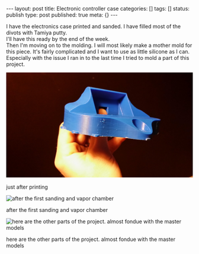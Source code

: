 \--- layout: post title: Electronic controller case categories: [] tags: []
status: publish type: post published: true meta: {} \---

I have the electronics case printed and sanded. I have filled most of the
divots with Tamiya putty.  
I'll have this ready by the end of the week.  
Then I'm moving on to the molding. I will most likely make a mother mold for
this piece. It's fairly complicated and I want to use as little silicone as I
can. Especially with the issue I ran in to the last time I tried to mold a
part of this project.

![just after printing](/img/20140211_062431.jpg)

just after printing

![after the first sanding and vapor
chamber](/img/20140215_074823.jpg)

after the first sanding and vapor chamber

![here are the other parts of the project. almost fondue with the master
models](/img/20140216_132556.jpg)

here are the other parts of the project. almost fondue with the master models

